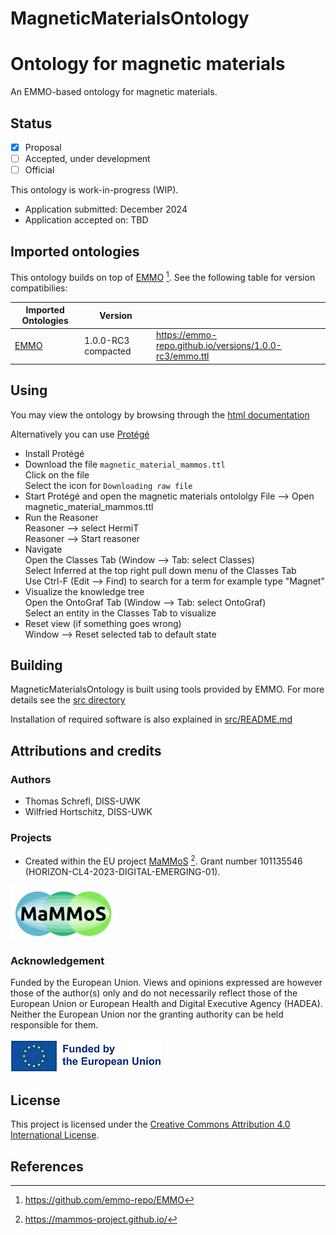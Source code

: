 # MagneticMaterialsOntology

Ontology for magnetic materials
===============================
An EMMO-based ontology for magnetic materials.

Status
------
- [X] Proposal
- [ ] Accepted, under development
- [ ] Official

This ontology is work-in-progress (WIP).

* Application submitted: December 2024
* Application accepted on: TBD


Imported ontologies
-------------------
This ontology builds on top of [EMMO](https://github.com/emmo-repo/EMMO) [^1]. See the following table for version
compatibilies:

| Imported Ontologies  | Version             |      |
| -------------------- | --------------------| --------- |
| [EMMO](https://github.com/emmo-repo/EMMO)  | 1.0.0-RC3 compacted | https://emmo-repo.github.io/versions/1.0.0-rc3/emmo.ttl |


Using
-----

You may view the ontology by browsing through the [html documentation](https://mammos-project.github.io/MagneticMaterialsOntology/doc/magnetic_material_mammos.html)

Alternatively you can use [Protégé](https://protege.stanford.edu/)
* Install Protégé
* Download the file `magnetic_material_mammos.ttl`  
  Click on the file  
  Select the icon for `Downloading raw file` 
* Start Protégé and open the magnetic materials ontololgy
  File --> Open magnetic_material_mammos.ttl 
* Run the Reasoner  
  Reasoner --> select HermiT  
  Reasoner --> Start reasoner 
* Navigate  
  Open the Classes Tab (Window --> Tab: select Classes)  
  Select Inferred at the top right pull down menu of the Classes Tab  
  Use Ctrl-F (Edit --> Find) to search for a term for example type "Magnet"
* Visualize the knowledge tree  
  Open the OntoGraf Tab (Window --> Tab: select OntoGraf)  
  Select an entity in the Classes Tab to visualize
* Reset view (if something goes wrong)  
  Window --> Reset selected tab to default state
  
Building
--------

MagneticMaterialsOntology is built using tools provided by EMMO. For more details see the [src directory](https://github.com/MaMMoS-project/MagneticMaterialsOntology/tree/main/src)

Installation of required software is also explained in  [src/README.md](https://github.com/MaMMoS-project/MagneticMaterialsOntology/tree/main/src/README.md)


Attributions and credits
------------------------
### Authors
- Thomas Schrefl, DISS-UWK
- Wilfried Hortschitz, DISS-UWK

### Projects
- Created within the EU project [MaMMoS](https://mammos-project.github.io/) [^2]. Grant number 101135546 (HORIZON-CL4-2023-DIGITAL-EMERGING-01).

![image info](img/mammos.png)

### Acknowledgement

Funded by the European Union. Views and opinions expressed are however those of the author(s) only and do not necessarily reflect those of the European Union or European Health and Digital Executive Agency (HADEA). Neither the European Union nor the granting authority can be held responsible for them.

![image info](img/euflag.png)

## License
This project is licensed under the [Creative Commons Attribution 4.0 International License](http://creativecommons.org/licenses/by/4.0/).

## References

[^1]: https://github.com/emmo-repo/EMMO  
[^2]: https://mammos-project.github.io/
